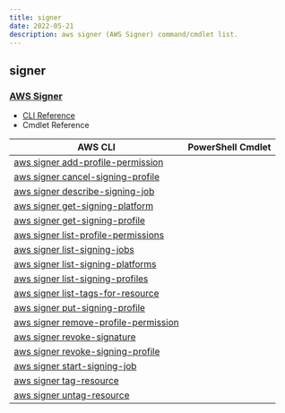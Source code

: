 ```yaml
---
title: signer
date: 2022-05-21
description: aws signer (AWS Signer) command/cmdlet list.
---
```


## signer

### [AWS Signer](https://docs.aws.amazon.com/signer/latest/api/Welcome.html)

* [CLI Reference](https://docs.aws.amazon.com/cli/latest/reference/signer/index.html)
* Cmdlet Reference

|AWS CLI|PowerShell Cmdlet|
|----|----|
|[aws signer add-profile-permission](https://docs.aws.amazon.com/cli/latest/reference/signer/add-profile-permission.html)||
|[aws signer cancel-signing-profile](https://docs.aws.amazon.com/cli/latest/reference/signer/cancel-signing-profile.html)||
|[aws signer describe-signing-job](https://docs.aws.amazon.com/cli/latest/reference/signer/describe-signing-job.html)||
|[aws signer get-signing-platform](https://docs.aws.amazon.com/cli/latest/reference/signer/get-signing-platform.html)||
|[aws signer get-signing-profile](https://docs.aws.amazon.com/cli/latest/reference/signer/get-signing-profile.html)||
|[aws signer list-profile-permissions](https://docs.aws.amazon.com/cli/latest/reference/signer/list-profile-permissions.html)||
|[aws signer list-signing-jobs](https://docs.aws.amazon.com/cli/latest/reference/signer/list-signing-jobs.html)||
|[aws signer list-signing-platforms](https://docs.aws.amazon.com/cli/latest/reference/signer/list-signing-platforms.html)||
|[aws signer list-signing-profiles](https://docs.aws.amazon.com/cli/latest/reference/signer/list-signing-profiles.html)||
|[aws signer list-tags-for-resource](https://docs.aws.amazon.com/cli/latest/reference/signer/list-tags-for-resource.html)||
|[aws signer put-signing-profile](https://docs.aws.amazon.com/cli/latest/reference/signer/put-signing-profile.html)||
|[aws signer remove-profile-permission](https://docs.aws.amazon.com/cli/latest/reference/signer/remove-profile-permission.html)||
|[aws signer revoke-signature](https://docs.aws.amazon.com/cli/latest/reference/signer/revoke-signature.html)||
|[aws signer revoke-signing-profile](https://docs.aws.amazon.com/cli/latest/reference/signer/revoke-signing-profile.html)||
|[aws signer start-signing-job](https://docs.aws.amazon.com/cli/latest/reference/signer/start-signing-job.html)||
|[aws signer tag-resource](https://docs.aws.amazon.com/cli/latest/reference/signer/tag-resource.html)||
|[aws signer untag-resource](https://docs.aws.amazon.com/cli/latest/reference/signer/untag-resource.html)||

